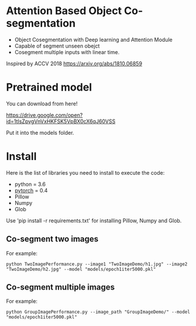 # Attention Based Object Co-segmentation

  - Object Cosegmentation with Deep learning and Attention Module
  - Capable of segment unseen obejct
  - Cosegment multiple inputs with linear time.
 
 Inspired by ACCV 2018
 https://arxiv.org/abs/1810.06859
 

# Pretrained model
You can download from here! 

https://drive.google.com/open?id=1tIsZpvgVnVxHKFSK5VpBX0cX6qJ60VSS

Put it into the models folder.

# Install

Here is the list of libraries you need to install to execute the code:
- python = 3.6
- [pytorch](http://pytorch.org/) = 0.4
- Pillow
- Numpy
- Glob

Use 'pip install -r requirements.txt' for installing Pillow, Numpy and Glob. 

## Co-segment two images
For example:
```
python TwoImagePerformance.py --image1 "TwoImageDemo/h1.jpg" --image2 "TwoImageDemo/h2.jpg" --model "models/epoch1iter5000.pkl"
```

## Co-segment multiple images
For example:
```
python GroupImagePerformance.py --image_path "GroupImageDemo/" --model "models/epoch1iter5000.pkl"
```
